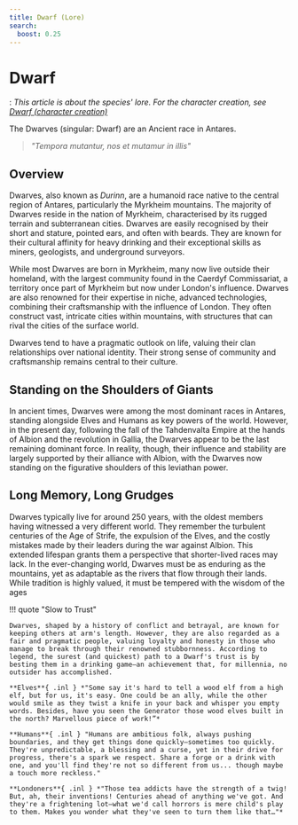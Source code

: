 ```yaml
---
title: Dwarf (Lore)
search:
  boost: 0.25
---
```


# Dwarf

:   *This article is about the species' lore. For the character creation, see [Dwarf (character creation)](../../../character-creation/origin/species/dwarf.md)*

The Dwarves (singular: Dwarf) are an Ancient race in Antares.

> *"Tempora mutantur, nos et mutamur in illis"*

## Overview

Dwarves, also known as *Durinn*, are a humanoid race native to the central region of Antares, particularly the Myrkheim mountains. The majority of Dwarves reside in the nation of Myrkheim, characterised by its rugged terrain and subterranean cities. Dwarves are easily recognised by their short and stature, pointed ears, and often with beards. They are known for their cultural affinity for heavy drinking and their exceptional skills as miners, geologists, and underground surveyors. 

While most Dwarves are born in Myrkheim, many now live outside their homeland, with the largest community found in the Caerdyf Commissariat, a territory once part of Myrkheim but now under London's influence. Dwarves are also renowned for their expertise in niche, advanced technologies, combining their craftsmanship with the influence of London. They often construct vast, intricate cities within mountains, with structures that can rival the cities of the surface world.

Dwarves tend to have a pragmatic outlook on life, valuing their clan relationships over national identity. Their strong sense of community and craftsmanship remains central to their culture.

## Standing on the Shoulders of Giants

In ancient times, Dwarves were among the most dominant races in Antares, standing alongside Elves and Humans as key powers of the world. However, in the present day, following the fall of the Tahdenvalta Empire at the hands of Albion and the revolution in Gallia, the Dwarves appear to be the last remaining dominant force. In reality, though, their influence and stability are largely supported by their alliance with Albion, with the Dwarves now standing on the figurative shoulders of this leviathan power.

## Long Memory, Long Grudges

Dwarves typically live for around 250 years, with the oldest members having witnessed a very different world. They remember the turbulent centuries of the Age of Strife, the expulsion of the Elves, and the costly mistakes made by their leaders during the war against Albion. This extended lifespan grants them a perspective that shorter-lived races may lack. In the ever-changing world, Dwarves must be as enduring as the mountains, yet as adaptable as the rivers that flow through their lands. While tradition is highly valued, it must be tempered with the wisdom of the ages

!!! quote "Slow to Trust"

    Dwarves, shaped by a history of conflict and betrayal, are known for keeping others at arm's length. However, they are also regarded as a fair and pragmatic people, valuing loyalty and honesty in those who manage to break through their renowned stubbornness. According to legend, the surest (and quickest) path to a Dwarf's trust is by besting them in a drinking game—an achievement that, for millennia, no outsider has accomplished.

    **Elves**{ .inl } *"Some say it's hard to tell a wood elf from a high elf, but for us, it's easy. One could be an ally, while the other would smile as they twist a knife in your back and whisper you empty words. Besides, have you seen the Generator those wood elves built in the north? Marvellous piece of work!”*

    **Humans**{ .inl } "Humans are ambitious folk, always pushing boundaries, and they get things done quickly—sometimes too quickly. They're unpredictable, a blessing and a curse, yet in their drive for progress, there's a spark we respect. Share a forge or a drink with one, and you'll find they're not so different from us... though maybe a touch more reckless."

    **Londoners**{ .inl } *"Those tea addicts have the strength of a twig! But, ah, their inventions! Centuries ahead of anything we've got. And they're a frightening lot—what we'd call horrors is mere child's play to them. Makes you wonder what they've seen to turn them like that…"*


